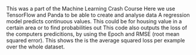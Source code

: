 This was a part of the Machine Learning Crash Course
Here we use TensorFlow and Panda to be able to create and analyse data
A regression model predicts continuous values. This could be for housing value in a certain area or to find probabilities out
This code also outputs the loss of the computers predicitions, by using the Epoch and RMSE (root mean squared error). 
This shows the is the average squared loss per example over the whole dataset. 
